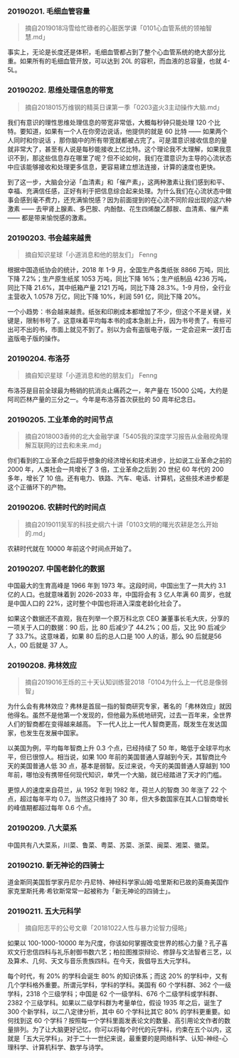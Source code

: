 ### 20190201. 毛细血管容量
> 摘自2019018冯雪给忙碌者的心脏医学课「0101心血管系统的领袖智慧.md」

事实上，无论是长度还是体积，毛细血管都占到了整个心血管系统的绝大部分比重。如果所有的毛细血管开放，可以达到 20L 的容积，而血液的总容量，也就 4-5L。

### 20190202. 思维处理信息的带宽
> 摘自2018015万维钢的精英日课第一季「0203盗火3主动操作大脑.md」

我们有意识的理性思维处理信息的带宽非常低，大概每秒钟只能处理 120 个比特。要知道，如果有一个人在你旁边说话，他提供的就是 60 比特 —— 如果两个人同时和你说话 ，那你脑中的所有带宽就都被占完了。可是潜意识接收信息的量就非常大了，甚至有人说是每秒能接收上亿比特。这个理论我不太理解，如果我意识不到，那这些信息存在哪里了呢？但不论如何，我们在潜意识为主导的心流状态中应该能够接收和处理更多信息，更容易建立想法连接，计算的速度也更快。

到了这一步，大脑会分泌「血清素」和「催产素」，这两种激素让我们感到和平、幸福、充满信任感，正好有利于把信息综合起来处理。为什么我们在心流状态中做事会感到毫不费力，还充满愉悦感？因为前面提到的在心流不同阶段出现的这六种激素 —— 去甲肾上腺素、多巴胺、内酚酞、花生四烯酸乙醇胺、血清素、催产素 —— 都是带来愉悦感的激素。

### 20190203. 书会越来越贵
> 摘自知识星球「小道消息和他的朋友们」 Fenng

根据中国造纸协会的统计，2018 年 1-9 月，全国生产各类纸张 8866 万吨，同比下降 7.2%；生产原生纸浆 1053 万吨，同比下降 16%；生产纸制品 4236 万吨，同比下降 21.6%，其中纸箱产量 2121 万吨，同比下降 28.3%。1-9 月份，全行业主营收入 1.0578 万亿，同比下降 10%，利润 591 亿，同比下降 20%。

一个小趋势：书会越来越贵。纸张和印刷成本都增加了不少，但这个不是关键，关键是，限制书号了。这意味着平均每本书的成本急剧上升，因为书号贵了。有些可出可不出的书，市面上就见不到了。别以为会有盗版电子版，一定会迎来一波打击盗版电子版的操作。

### 20190204. 布洛芬
> 摘自知识星球「小道消息和他的朋友们」 Fenng

布洛芬是目前全球最为畅销的抗消炎止痛药之一，年产量在 15000 公吨，大约是阿司匹林产量的三分之一。今年是布洛芬首次获批的 50 周年纪念日。

### 20190205. 工业革命的时间节点
> 摘自2018003香帅的北大金融学课「5405我的深度学习报告从金融视角理解互联网的过去和未来.md」

你们看到的工业革命之后超乎想象的经济增长和技术进步，比如说工业革命之前的 2000 年，人类社会一共增长了 3 倍，工业革命之后到 20 世纪 60 年代的 200 多年，增长了 10 倍。还有电力、铁路、汽车、电话、计算机，这些技术进步都是这个正循环下的产物。

### 20190206. 农耕时代的时间点
> 摘自2019011吴军的科技史纲六十讲「0103文明的曙光农耕是怎么开始的.md」

农耕时代就在 10000 年前这个时间点开始了。

### 20190207. 中国老龄化的数据

中国最大的生育高峰是 1966 年到 1973 年。这段时间，中国出生了一共大约 3.1 亿的人口。也就意味着到 2026-2033 年，中国将会有 3 亿人年满 60 周岁，也就是中国人口的 22%，这时整个中国也将进入深度老龄化社会了。

如果这个数据还不直观，我在列举一个原万科北京 CEO 兼董事长毛大庆，分享的一项关于人口的数据：90 后，比 80 后减少了 44.2%；00 后，又比 90 后减少了 33.7%。这意味着，如果 80 后的总人口是 100 人的话，那么 90 后就是56人，00 后就是 37 人。

### 20190208. 弗林效应
> 摘自2019016王烁的三十天认知训练营2018「0104为什么上一代总是像弱智」

为什么会有弗林效应？弗林是首屈一指的智商研究专家，著名的「弗林效应」就因他得名。虽然不是他第一个发现的，但他最为系统地研究，过去一百年来，全世界人们的智商都在变得越来越高。 下一代人比上一代人智商更高，既发生在发达国家，也发生在发展中国家。

以美国为例，平均每年智商上升 0.3 个点，已经持续了 50 年，略低于全球平均水平，但已很惊人。相当说，如果 100 年前的美国普通人穿越到今天，其智商比今天的美国普通人低 30 点，基本是弱智。反过来说，今天的美国普通人穿越到 100 年前，哪怕没有携带任何现代知识，单凭一个大脑，就已经踏进了天才的门槛。

更惊人的速度来自荷兰，从 1952 年到 1982 年，荷兰人的智商 30 年涨了 22 个点，超过每年平均 0.7。当然这只维持了 30 年，但大多数国家在其人口智商增长的峰值期都超过每年 0.6 个点。

### 20190209. 八大菜系

中国共有八大菜系，川菜、鲁菜、粤菜、苏菜、浙菜、闽菜、湘菜、徽菜。

### 20190210. 新无神论的四骑士

道金斯同美国哲学家丹尼尔·丹尼特、神经科学家山姆·哈里斯和已故的英裔美国作家克里斯托弗·希钦斯常常一起被称为「新无神论的四骑士」。

### 20190211. 五大元科学
> 摘自阳志平的公号文章「20181022人性与暴力论智力侵略」

如果以 100-1000-10000 年为尺度，你该如何掌握改变世界的核心力量？孔子喜欢文行忠信四科与礼乐射御书数六艺；柏拉图推崇辩论、修辞与文法智者三艺，以及算术、几何、天文与音乐贵族四科。在今天，我倡导五大元学科。

每个时代，有 20% 的学科会诞生 80% 的知识体系；而这 20% 的学科中，又有几个学科格外重要。所谓元学科，学科的学科。美国有 60 个学科群、362 个一级学科，2318 个三级学科；中国是 62 个一级学科、676 个二级学科或学科群、2382 个三级学科。如果以二级学科群为考量单位，假设 1935 年之后，诞生了 300 个新学科，以二八定律分析，其中 60 个学科比其它 80% 的学科更重要。如何找到这 60 个学科？按照每一个学科里面发表论文的数量、高引用论文作者的数量排列。为了让大脑更好记忆，你可以将每个时代的元学科，约束在五个以内，这就是「五大元学科」。对于二十一世纪来说，最重要的是网络科学、认知-神经-心理科学、计算机科学、数学与诗学。